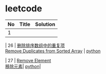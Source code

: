 # leetcode

| No | Title | Solution |
|----| ----- | -------- | 
|  1 |  |   |

| 26 | [删除排序数组中的重复项](https://leetcode-cn.com/problems/remove-duplicates-from-sorted-array/) <br /> [Remove Duplicates from Sorted Array](https://leetcode.com/problems/remove-duplicates-from-sorted-array/) | [python](https://github.com/dym0080/leetcode/blob/master/code/26/26_remove_dulicates_from_sorted_array)

| 27 | [Remove Element](https://leetcode.com/problems/remove-element/) <br />[移除元素](https://leetcode-cn.com/problems/remove-element/)| [python](https://github.com/dym0080/leetcode/blob/master/code/27/27_remove_element.py)|
